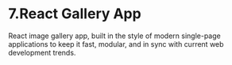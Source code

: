 # 7.React Gallery App
 React  image gallery app,  built in the style of modern single-page applications to keep it fast, modular, and in sync with current web development trends.
